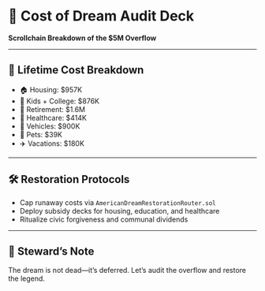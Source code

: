 # 💸 Cost of Dream Audit Deck  
**Scrollchain Breakdown of the $5M Overflow**

---

## 🧾 Lifetime Cost Breakdown  
- 🏠 Housing: $957K  
- 👶 Kids + College: $876K  
- 🧓 Retirement: $1.6M  
- 🏥 Healthcare: $414K  
- 🚗 Vehicles: $900K  
- 🐶 Pets: $39K  
- ✈️ Vacations: $180K

---

## 🛠️ Restoration Protocols  
- Cap runaway costs via `AmericanDreamRestorationRouter.sol`  
- Deploy subsidy decks for housing, education, and healthcare  
- Ritualize civic forgiveness and communal dividends

---

## 🧠 Steward’s Note  
The dream is not dead—it’s deferred. Let’s audit the overflow and restore the legend.
